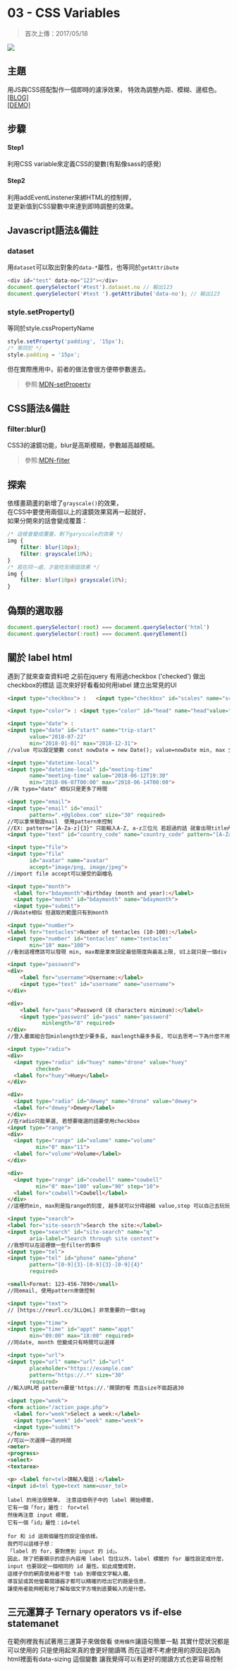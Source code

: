 # **03 - CSS Variables**
>首次上傳：2017/05/18  

![](https://guahsu.io/2017/05/JavaScript30-03-CSS-Variables/demo3.png)

## **主題**
用JS與CSS搭配製作一個即時的濾淨效果，
特效為調整內距、模糊、邊框色。  
[[BLOG]](https://guahsu.io/2017/05/JavaScript30-03-CSS-Variables/)  
[[DEMO]](https://guahsu.github.io/JavaScript30/03_CSS-Variables/index-GuaHsu.html)  

## **步驟**
#### Step1
利用CSS variable來定義CSS的變數(有點像sass的感覺)
#### Step2
利用addEventLinstener來綁HTML的控制桿，  
並更新值到CSS變數中來達到即時調整的效果。

## **Javascript語法&備註**
### **dataset**
用`dataset`可以取出對象的`data-*`屬性，也等同於`getAttribute`
````javascript
<div id="test" data-no="123"></div>
document.querySelector('#test').dataset.no // 輸出123
document.querySelector('#test ').getAttribute('data-no'); // 輸出123
````
### **style.setProperty()**
等同於style.cssPropertyName
````javascript
style.setProperty('padding', '15px');
/* 等同於 */
style.padding = '15px';
````
但在實際應用中，前者的做法會很方便帶參數進去。
>參照:[MDN-setProperty](https://developer.mozilla.org/en-US/docs/Web/API/CSSStyleDeclaration/setProperty)

## **CSS語法&備註**
### **filter:blur()**
CSS3的濾鏡功能，blur是高斯模糊，參數越高越模糊。
>參照:[MDN-filter](https://developer.mozilla.org/en-US/docs/Web/CSS/filter)

## 探索
依樣畫葫蘆的新增了`grayscale()`的效果，  
在CSS中要使用兩個以上的濾鏡效果寫再一起就好，  
如果分開來的話會變成覆蓋：
````css
/* 這樣會變成覆蓋，剩下garyscale的效果 */
img {
    filter: blur(10px);
    filter: grayscale(10%);
}
/* 寫在同一處，才能吃到兩個效果 */
img {
    filter: blur(10px) grayscale(10%);
}
````


## 偽類的選取器

```javascript
document.querySelector(:root) === document.querySelector('html')
document.querySelector(:root) === document.queryElement()
```

## 關於 label html
遇到了就來查查資料吧
之前在jquery 有用過checkbox ('checked') 做出checkbox的標誌
這次來好好看看如何用label 建立出常見的UI
```html
<input type="checkbox"> :   <input type="checkbox" id="scales" name="scales"checked> //圓圓的複選框 讓他可以check->checked 使用allClass('ed') removeClass('ed') 做變化

<input type="color"> : <input type="color" id="head" name="head"value="#e66465"> //會出現色塊 可以用value控制

<input type="date"> :
<input type="date" id="start" name="trip-start"
       value="2018-07-22"
       min="2018-01-01" max="2018-12-31">
//value 可以設定變數 const nowDate = new Date(); value=nowDate min, max 分別是最前面的日期與最後的日期

<input type="datetime-local">
<input type="datetime-local" id="meeting-time"
       name="meeting-time" value="2018-06-12T19:30"
       min="2018-06-07T00:00" max="2018-06-14T00:00">
//與 type="date" 相似只是更多了時間

<input type="email">
<input type="email" id="email"
       pattern=".+@globex.com" size="30" required>
//可以拿來驗證mail  使用pattern來控制
//EX: pattern="[A-Za-z]{3}" 只能輸入A-Z, a-z三位元 若超過的話 就會出現title內容"Three letter counyry code"
<input type="text" id="country_code" name="country_code" pattern="[A-Za-z]{3}" title="Three letter country code"><br><br>  

<input type="file">
<input type="file"
       id="avatar" name="avatar"
       accept="image/png, image/jpeg">
//import file accept可以接受的副檔名 

<input type="month">
  <label for="bdaymonth">Birthday (month and year):</label>
  <input type="month" id="bdaymonth" name="bdaymonth">
  <input type="submit">
//與date相似 但選取的範圍只有到month

<input type="number">
<label for="tentacles">Number of tentacles (10-100):</label>
<input type="number" id="tentacles" name="tentacles"
       min="10" max="100">
//看到這裡應該可以發現 min, max都是拿來設定最低限度與最高上限, UI上就只是一個div

<input type="password">
<div>
    <label for="username">Username:</label>
    <input type="text" id="username" name="username">
</div>

<div>
    <label for="pass">Password (8 characters minimum):</label>
    <input type="password" id="pass" name="password"
           minlength="8" required>
</div>
//登入畫面組合包minlength至少要多長, maxlength最多多長, 可以去思考一下為什麼不用min, max來表示

<input type="radio">
<div>
  <input type="radio" id="huey" name="drone" value="huey"
         checked>
  <label for="huey">Huey</label>
</div>

<div>
  <input type="radio" id="dewey" name="drone" value="dewey">
  <label for="dewey">Dewey</label>
</div>
//在radio只能單選, 若想要複選的話要使用checkbox
<input type="range">
<div>
  <input type="range" id="volume" name="volume"
         min="0" max="11">
  <label for="volume">Volume</label>
</div>

<div>
  <input type="range" id="cowbell" name="cowbell" 
         min="0" max="100" value="90" step="10">
  <label for="cowbell">Cowbell</label>
</div>
//這裡的min, max則是指range的刻度, 越多就可以分得越細 value,step 可以自己去玩玩看哦

<input type="search">
<label for="site-search">Search the site:</label>
<input type="search" id="site-search" name="q"
       aria-label="Search through site content">
//我想可以在這裡做一些filter的事件
<input type="tel">
<input type="tel" id="phone" name="phone"
       pattern="[0-9]{3}-[0-9]{3}-[0-9]{4}"
       required>

<small>Format: 123-456-7890</small>
//同email, 使用pattern來做控制

<input type="text">
// [https://reurl.cc/3LLQmL] 非常重要的一個tag

<input type="time">
<input type="time" id="appt" name="appt"
       min="09:00" max="18:00" required>
//同date, month 但變成只有時間可以選擇

<input type="url">
<input type="url" name="url" id="url"
       placeholder="https://example.com"
       pattern="https://.*" size="30"
       required>
//輸入URL吧 pattern要是'https://.'開頭的喔 而且size不能超過30

<input type="week">
<form action="/action_page.php">
  <label for="week">Select a week:</label>
  <input type="week" id="week" name="week">
  <input type="submit">
</form>
//可以一次選擇一週的時間
<meter>
<progress>
<select>
<textarea>

<p> <label for=tel>請輸入電話：</label>
<input id=tel type=text name=user_tel>
```
```
label 的用法很簡單， 注意這個例子中的 label 開始標籤，
它有一個「for」屬性： for=tel
然後再注意 input 標籤，
它有一個「id」屬性：id=tel

for 和 id 這兩個屬性的設定值依樣。
我們可以這樣子想：
「label 的 for，要對應到 input 的 id」。
因此，除了把要顯示的提示內容用 label 包住以外，label 標籤的 for 屬性設定成什麼，input 也要設定一個相同的 id 屬性。如此成雙成對，
這樣子你的網頁使用者不管 tab 到哪個文字輸入欄，
導盲鼠或其他螢幕閱讀器才都可以精確的唸出它的題是信息，
讓使用者能夠輕鬆地了解每個文字方塊到底要輸入的是什麼。
```
## 三元運算子 Ternary operators vs if-else statemanet
在範例裡我有試著用三運算子來做做看
`使用條件`讓語句簡單一點 其實什麼狀況都是可以使用的
只是使用起來真的會更好閱讀嗎
而在這裡不考慮使用的原因是因為
html裡面有data-sizing 這個變數
讓我覺得可以有更好的閱讀方式也更容易控制
